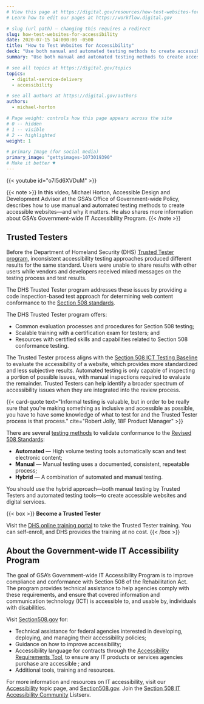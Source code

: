 ```yaml
---
# View this page at https://digital.gov/resources/how-test-websites-for-accessibility
# Learn how to edit our pages at https://workflow.digital.gov

# slug (url path) — changing this requires a redirect
slug: how-test-websites-for-accessibility
date: 2020-07-15 14:000:00 -0500
title: "How to Test Websites for Accessibility"
deck: "Use both manual and automated testing methods to create accessible websites."
summary: "Use both manual and automated testing methods to create accessible websites."

# see all topics at https://digital.gov/topics
topics:
  - digital-service-delivery
  - accessibility

# see all authors at https://digital.gov/authors
authors:
  - michael-horton

# Page weight: controls how this page appears across the site
# 0 -- hidden
# 1 -- visible
# 2 -- highlighted
weight: 1

# primary Image (for social media)
primary_image: "gettyimages-1073019390"
# Make it better ♥
---
```


{{< youtube id="o7l5d6XVDuM" >}}

{{< note >}}
In this video, Michael Horton, Accessible Design and Development Advisor at the GSA’s Office of Government-wide Policy, describes how to use manual and automated testing methods to create accessible websites—and why it matters. He also shares more information about GSA’s Government-wide IT Accessibility Program.
{{< /note >}}

## Trusted Testers

Before the Department of Homeland Security (DHS) [Trusted Tester program](https://www.dhs.gov/trusted-tester), inconsistent accessibility testing approaches produced different results for the same standard. Users were unable to share results with other users while vendors and developers received mixed messages on the testing process and test results.

The DHS Trusted Tester program addresses these issues by providing a code inspection-based test approach for determining web content conformance to the [Section 508 standards](https://www.access-board.gov/guidelines-and-standards/communications-and-it/about-the-ict-refresh/final-rule/text-of-the-standards-and-guidelines).

The DHS Trusted Tester program offers:

- Common evaluation processes and procedures for Section 508 testing;
- Scalable training with a certification exam for testers; and
- Resources with certified skills and capabilities related to Section 508 conformance testing.

The Trusted Tester process aligns with the [Section 508 ICT Testing Baseline](https://section508coordinators.github.io/ICTTestingBaseline/introduction.html) to evaluate the accessibility of a website, which provides more standardized and less subjective results. Automated testing is only capable of inspecting a portion of possible issues, with manual inspections required to evaluate the remainder. Trusted Testers can help identify a broader spectrum of accessibility issues when they are integrated into the review process.

{{< card-quote text="Informal testing is valuable, but in order to be really sure that you’re making something as inclusive and accessible as possible, you have to have some knowledge of what to test for and the Trusted Tester process is that process." cite="Robert Jolly, 18F Product Manager" >}}

There are several [testing methods](https://www.section508.gov/test/testing-overview) to validate conformance to the [Revised 508 Standards](https://www.access-board.gov/guidelines-and-standards/communications-and-it/about-the-ict-refresh/final-rule):

- **Automated** &mdash; High volume testing tools automatically scan and test electronic content;
- **Manual** &mdash; Manual testing uses a documented, consistent, repeatable process;
- **Hybrid** &mdash; A combination of automated and manual testing.

You should use the hybrid approach—both manual testing by Trusted Testers and automated testing tools—to create accessible websites and digital services.

{{< box >}}
**Become a Trusted Tester**

Visit the [DHS online training portal](https://training.section508testing.net) to take the Trusted Tester training. You can self-enroll, and DHS provides the training at no cost.
{{< /box >}}

## About the Government-wide IT Accessibility Program

The goal of GSA’s Government-wide IT Accessibility Program is to improve compliance and conformance with Section 508 of the Rehabilitation Act. The program provides technical assistance to help agencies comply with these requirements, and ensure that covered information and communication technology (ICT) is accessible to, and usable by, individuals with disabilities.

Visit [Section508.gov](https://www.section508.gov/) for:

- Technical assistance for federal agencies interested in developing, deploying, and managing their accessibility policies;
- Guidance on how to improve accessibility;
- Accessibility language for contracts through the [Accessibility Requirements Tool](https://www.buyaccessible.gov/), to ensure any IT products or services agencies purchase are accessible ; and
- Additional tools, training and resources.

For more information and resources on IT accessibility, visit our [Accessibility](https://digital.gov/topics/accessibility/) topic page, and [Section508.gov](https://www.section508.gov/). Join the [Section 508 IT Accessibility Community](https://digital.gov/communities/it-accessibility-section-508/) Listserv.
